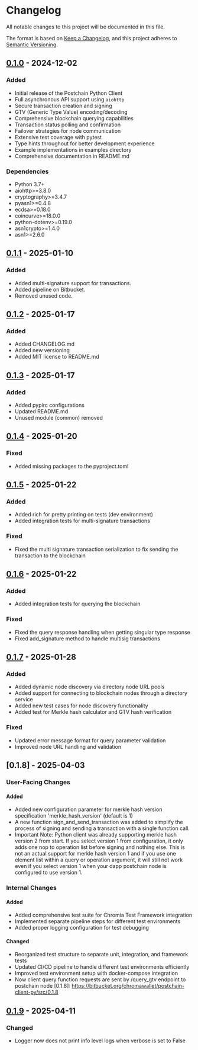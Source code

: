 # Changelog

All notable changes to this project will be documented in this file.

The format is based on [Keep a Changelog](https://keepachangelog.com/en/1.0.0/),
and this project adheres to [Semantic Versioning](https://semver.org/spec/v2.0.0.html).

## [0.1.0] - 2024-12-02

### Added
- Initial release of the Postchain Python Client
- Full asynchronous API support using `aiohttp`
- Secure transaction creation and signing
- GTV (Generic Type Value) encoding/decoding
- Comprehensive blockchain querying capabilities
- Transaction status polling and confirmation
- Failover strategies for node communication
- Extensive test coverage with pytest
- Type hints throughout for better development experience
- Example implementations in examples directory
- Comprehensive documentation in README.md

### Dependencies
- Python 3.7+
- aiohttp>=3.8.0
- cryptography>=3.4.7
- pyasn1>=0.4.8
- ecdsa>=0.18.0
- coincurve>=18.0.0
- python-dotenv>=0.19.0
- asn1crypto>=1.4.0
- asn1>=2.6.0

[0.1.0]: https://bitbucket.org/chromawallet/postchain-client-py/src/0.1.0 

## [0.1.1] - 2025-01-10

### Added
- Added multi-signature support for transactions.
- Added pipeline on Bitbucket.
- Removed unused code.


[0.1.1]: https://bitbucket.org/chromawallet/postchain-client-py/src/0.1.1 


## [0.1.2] - 2025-01-17

### Added
- Added CHANGELOG.md
- Added new versioning
- Added MIT license to README.md

[0.1.2]: https://bitbucket.org/chromawallet/postchain-client-py/src/0.1.2 

## [0.1.3] - 2025-01-17

### Added
- Added pypirc configurations
- Updated README.md
- Unused module (common) removed

[0.1.3]: https://bitbucket.org/chromawallet/postchain-client-py/src/0.1.3 

## [0.1.4] - 2025-01-20

### Fixed
- Added missing packages to the pyproject.toml

[0.1.4]: https://bitbucket.org/chromawallet/postchain-client-py/src/0.1.4 

## [0.1.5] - 2025-01-22

### Added
- Added rich for pretty printing on tests (dev environment)
- Added integration tests for multi-signature transactions

### Fixed
- Fixed the multi signature transaction serialization to fix sending the transaction to the blockchain


[0.1.5]: https://bitbucket.org/chromawallet/postchain-client-py/src/0.1.5 

## [0.1.6] - 2025-01-22

### Added
- Added integration tests for querying the blockchain

### Fixed
- Fixed the query response handling when getting singular type response
- Fixed add_signature method to handle multisig transactions

[0.1.6]: https://bitbucket.org/chromawallet/postchain-client-py/src/0.1.6 

## [0.1.7] - 2025-01-28

### Added
- Added dynamic node discovery via directory node URL pools
- Added support for connecting to blockchain nodes through a directory service
- Added new test cases for node discovery functionality
- Added test for Merkle hash calculator and GTV hash verification

### Fixed
- Updated error message format for query parameter validation
- Improved node URL handling and validation

[0.1.7]: https://bitbucket.org/chromawallet/postchain-client-py/src/0.1.7

## [0.1.8] - 2025-04-03

### User-Facing Changes
#### Added
- Added new configuration parameter for merkle hash version specification 'merkle_hash_version' (default is 1)
- A new function sign_and_send_transaction was added to simplify the process of signing and sending a transaction with a single function call.
- Important Note: Python client was already supporting merkle hash version 2 from start. If you select version 1 from configuration, it only adds one nop to operation list before signing and nothing else. This is not an actual support for merkle hash version 1 and if you use one element list within a query or operation argument, it will still not work even if you select version 1 when your dapp postchain node is configured to use version 1.
### Internal Changes
#### Added
- Added comprehensive test suite for Chromia Test Framework integration
- Implemented separate pipeline steps for different test environments
- Added proper logging configuration for test debugging

#### Changed
- Reorganized test structure to separate unit, integration, and framework tests
- Updated CI/CD pipeline to handle different test environments efficiently
- Improved test environment setup with docker-compose integration
- Now client query function requests are sent by /query_gtv endpoint to postchain node
[0.1.8]: https://bitbucket.org/chromawallet/postchain-client-py/src/0.1.8

## [0.1.9] - 2025-04-11

### Changed
- Logger now does not print info level logs when verbose is set to False

[0.1.9]: https://bitbucket.org/chromawallet/postchain-client-py/src/0.1.9